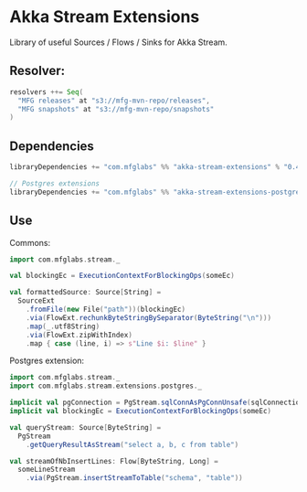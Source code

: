 # Akka Stream Extensions
Library of useful Sources / Flows / Sinks for Akka Stream.

## Resolver:
```scala
resolvers ++= Seq(
  "MFG releases" at "s3://mfg-mvn-repo/releases",
  "MFG snapshots" at "s3://mfg-mvn-repo/snapshots"
)
```

## Dependencies
```scala
libraryDependencies += "com.mfglabs" %% "akka-stream-extensions" % "0.4-SNAPSHOT"

// Postgres extensions
libraryDependencies += "com.mfglabs" %% "akka-stream-extensions-postgres" % "0.4-SNAPSHOT"
```

## Use

Commons:

```scala
import com.mfglabs.stream._

val blockingEc = ExecutionContextForBlockingOps(someEc)

val formattedSource: Source[String] = 
  SourceExt
    .fromFile(new File("path"))(blockingEc)
    .via(FlowExt.rechunkByteStringBySeparator(ByteString("\n")))
    .map(_.utf8String)
    .via(FlowExt.zipWithIndex)
    .map { case (line, i) => s"Line $i: $line" }
```


Postgres extension:

```scala
import com.mfglabs.stream._
import com.mfglabs.stream.extensions.postgres._

implicit val pgConnection = PgStream.sqlConnAsPgConnUnsafe(sqlConnection)
implicit val blockingEc = ExecutionContextForBlockingOps(someEc)

val queryStream: Source[ByteString] = 
  PgStream
    .getQueryResultAsStream("select a, b, c from table")

val streamOfNbInsertLines: Flow[ByteString, Long] = 
  someLineStream
    .via(PgStream.insertStreamToTable("schema", "table"))
```
